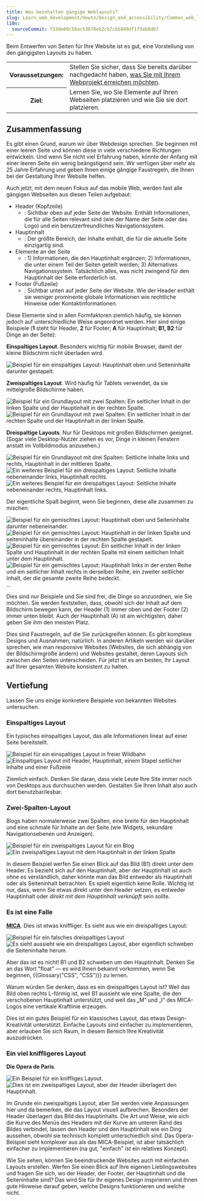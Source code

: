 ```yaml
---
title: Was beinhalten gängige Weblayouts?
slug: Learn_web_development/Howto/Design_and_accessibility/Common_web_layouts
l10n:
  sourceCommit: f33de00c56ac53878eb2cb7cb5849df1f9ab8db7
---
```


Beim Entwerfen von Seiten für Ihre Website ist es gut, eine Vorstellung von den gängigsten Layouts zu haben.

<table class="standard-table">
  <tbody>
    <tr>
      <th scope="row">Voraussetzungen:</th>
      <td>
        Stellen Sie sicher, dass Sie bereits darüber nachgedacht haben,
        <a href="/de/docs/Learn_web_development/Howto/Design_and_accessibility/Thinking_before_coding"
          >was Sie mit Ihrem Webprojekt erreichen möchten</a
        >.
      </td>
    </tr>
    <tr>
      <th scope="row">Ziel:</th>
      <td>
        Lernen Sie, wo Sie Elemente auf Ihren Webseiten platzieren und wie Sie sie dort platzieren.
      </td>
    </tr>
  </tbody>
</table>

## Zusammenfassung

Es gibt einen Grund, warum wir über Webdesign sprechen. Sie beginnen mit einer leeren Seite und können diese in viele verschiedene Richtungen entwickeln. Und wenn Sie nicht viel Erfahrung haben, könnte der Anfang mit einer leeren Seite ein wenig beängstigend sein. Wir verfügen über mehr als 25 Jahre Erfahrung und geben Ihnen einige gängige Faustregeln, die Ihnen bei der Gestaltung Ihrer Website helfen.

Auch jetzt, mit dem neuen Fokus auf das mobile Web, werden fast alle gängigen Webseiten aus diesen Teilen aufgebaut:

- Header (Kopfzeile)
  - : Sichtbar oben auf jeder Seite der Website. Enthält Informationen, die für alle Seiten relevant sind (wie der Name der Seite oder das Logo) und ein benutzerfreundliches Navigationssystem.
- Hauptinhalt
  - : Der größte Bereich, der Inhalte enthält, die für die aktuelle Seite einzigartig sind.
- Elemente an der Seite
  - : 1) Informationen, die den Hauptinhalt ergänzen; 2) Informationen, die unter einem Teil der Seiten geteilt werden; 3) Alternatives Navigationssystem. Tatsächlich alles, was nicht zwingend für den Hauptinhalt der Seite erforderlich ist.
- Footer (Fußzeile)
  - : Sichtbar unten auf jeder Seite der Website. Wie der Header enthält sie weniger prominente globale Informationen wie rechtliche Hinweise oder Kontaktinformationen.

Diese Elemente sind in allen Formfaktoren ziemlich häufig, sie können jedoch auf unterschiedliche Weise angeordnet werden. Hier sind einige Beispiele (**1** steht für Header, **2** für Footer; **A** für Hauptinhalt; **B1, B2** für Dinge an der Seite):

**Einspaltiges Layout**. Besonders wichtig für mobile Browser, damit der kleine Bildschirm nicht überladen wird.

![Beispiel für ein einspaltiges Layout: Hauptinhalt oben und Seiteninhalte darunter gestapelt.](1-col-layout.png)

**Zweispaltiges Layout**. Wird häufig für Tablets verwendet, da sie mittelgroße Bildschirme haben.

![Beispiel für ein Grundlayout mit zwei Spalten: Ein seitlicher Inhalt in der linken Spalte und der Hauptinhalt in der rechten Spalte.](2-col-layout-right.png) ![Beispiel für ein Grundlayout mit zwei Spalten: Ein seitlicher Inhalt in der rechten Spalte und der Hauptinhalt in der linken Spalte.](2-col-layout-left.png)

**Dreispaltige Layouts**. Nur für Desktops mit großen Bildschirmen geeignet. (Sogar viele Desktop-Nutzer ziehen es vor, Dinge in kleinen Fenstern anstatt im Vollbildmodus anzusehen.)

![Beispiel für ein Grundlayout mit drei Spalten: Seitliche Inhalte links und rechts, Hauptinhalt in der mittleren Spalte.](3-col-layout.png) ![Ein weiteres Beispiel für ein dreispaltiges Layout: Seitliche Inhalte nebeneinander links, Hauptinhalt rechts.](3-col-layout-alt.png) ![Ein weiteres Beispiel für ein dreispaltiges Layout: Seitliche Inhalte nebeneinander rechts, Hauptinhalt links.](3-col-layout-alt2.png)

Der eigentliche Spaß beginnt, wenn Sie beginnen, diese alle zusammen zu mischen:

![Beispiel für ein gemischtes Layout: Hauptinhalt oben und Seiteninhalte darunter nebeneinander.](1-col-layout-alt.png) ![Beispiel für ein gemischtes Layout: Hauptinhalt in der linken Spalte und seiteninhalte übereinander in der rechten Spalte gestapelt.](2-col-layout-left-alt.png) ![Beispiel für ein gemischtes Layout: Ein seitlicher Inhalt in der linken Spalte und Hauptinhalt in der rechten Spalte mit einem seitlichen Inhalt unter dem Hauptinhalt.](2-col-layout-mix.png) ![Beispiel für ein gemischtes Layout: Hauptinhalt links in der ersten Reihe und ein seitlicher Inhalt rechts in derselben Reihe, ein zweiter seitlicher Inhalt, der die gesamte zweite Reihe bedeckt.](2-col-layout-mix-alt.png)…

Dies sind nur Beispiele und Sie sind frei, die Dinge so anzuordnen, wie Sie möchten. Sie werden feststellen, dass, obwohl sich der Inhalt auf dem Bildschirm bewegen kann, der Header (1) immer oben und der Footer (2) immer unten bleibt. Auch der Hauptinhalt (A) ist am wichtigsten, daher geben Sie ihm den meisten Platz.

Dies sind Faustregeln, auf die Sie zurückgreifen können. Es gibt komplexe Designs und Ausnahmen, natürlich. In anderen Artikeln werden wir darüber sprechen, wie man responsive Websites (Websites, die sich abhängig von der Bildschirmgröße ändern) und Websites gestaltet, deren Layouts sich zwischen den Seiten unterscheiden. Für jetzt ist es am besten, Ihr Layout auf Ihrer gesamten Website konsistent zu halten.

## Vertiefung

Lassen Sie uns einige konkretere Beispiele von bekannten Websites untersuchen.

### Einspaltiges Layout

Ein typisches einspaltiges Layout, das alle Informationen linear auf einer Seite bereitstellt.

![Beispiel für ein einspaltiges Layout in freier Wildbahn](screenshot-product.jpg) ![Einspaltiges Layout mit Header, Hauptinhalt, einem Stapel seitlicher Inhalte und einer Fußzeile](screenshot-product-overlay.jpg)

Ziemlich einfach. Denken Sie daran, dass viele Leute Ihre Site immer noch von Desktops aus durchsuchen werden. Gestalten Sie Ihren Inhalt also auch dort benutzbar/lesbar.

### Zwei-Spalten-Layout

Blogs haben normalerweise zwei Spalten, eine breite für den Hauptinhalt und eine schmale für Inhalte an der Seite (wie Widgets, sekundäre Navigationsebenen und Anzeigen).

![Beispiel für ein zweispaltiges Layout für ein Blog](screenshot-blog.jpg) ![Ein zweispaltiges Layout mit dem Hauptinhalt in der linken Spalte](screenshot-blog-overlay.jpg)

In diesem Beispiel werfen Sie einen Blick auf das Bild (B1) direkt unter dem Header. Es bezieht sich auf den Hauptinhalt, aber der Hauptinhalt ist auch ohne es verständlich, daher könnte man das Bild entweder als Hauptinhalt oder als Seiteninhalt betrachten. Es spielt eigentlich keine Rolle. Wichtig ist nur, dass, wenn Sie etwas direkt unter den Header setzen, es entweder Hauptinhalt oder _direkt mit dem Hauptinhalt verknüpft_ sein sollte.

### Es ist eine Falle

**[MICA](https://www.mica.edu/about-mica/)**. Dies ist etwas kniffliger. Es sieht aus wie ein dreispaltiges Layout:

![Beispiel für ein falsches dreispaltiges Layout](screenshot-education.jpg) ![Es sieht aussieht wie ein dreispaltiges Layout, aber eigentlich schweben die Seiteninhalte herum.](screenshot-education-overlay.jpg)

Aber das ist es nicht! B1 und B2 schweben um den Hauptinhalt. Denken Sie an das Wort "float" — es wird Ihnen bekannt vorkommen, wenn Sie beginnen, {{Glossary("CSS", "CSS")}} zu lernen.

Warum würden Sie denken, dass es ein dreispaltiges Layout ist? Weil das Bild oben rechts L-förmig ist, weil B1 aussieht wie eine Spalte, die den verschobenen Hauptinhalt unterstützt, und weil das „M“ und „I“ des MICA-Logos eine vertikale Kraftlinie erzeugen.

Dies ist ein gutes Beispiel für ein klassisches Layout, das etwas Design-Kreativität unterstützt. Einfache Layouts sind einfacher zu implementieren, aber erlauben Sie sich Raum, in diesem Bereich Ihre Kreativität auszudrücken.

### Ein viel kniffligeres Layout

**Die Opera de Paris**.

![Ein Beispiel für ein kniffliges Layout.](screenshot-opera.jpg) ![Dies ist ein zweispaltiges Layout, aber der Header überlagert den Hauptinhalt.](screenshot-opera-overlay.jpg)

Im Grunde ein zweispaltiges Layout, aber Sie werden viele Anpassungen hier und da bemerken, die das Layout visuell aufbrechen. Besonders der Header überlagert das Bild des Hauptinhalts. Die Art und Weise, wie sich die Kurve des Menüs des Headers mit der Kurve am unteren Rand des Bildes verbindet, lassen den Header und den Hauptinhalt wie ein Ding aussehen, obwohl sie technisch komplett unterschiedlich sind. Das Opera-Beispiel sieht komplexer aus als das MICA-Beispiel, ist aber tatsächlich einfacher zu implementieren (na gut, "einfach" _ist_ ein relatives Konzept).

Wie Sie sehen, können Sie beeindruckende Websites auch mit einfachen Layouts erstellen. Werfen Sie einen Blick auf Ihre eigenen Lieblingswebsites und fragen Sie sich, wo der Header, der Footer, der Hauptinhalt und die Seiteninhalte sind? Das wird Sie für Ihr eigenes Design inspirieren und Ihnen gute Hinweise darauf geben, welche Designs funktionieren und welche nicht.

